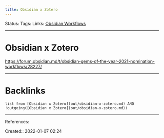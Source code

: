 ```yaml
---
title: Obsidian x Zotero
---
```

Status: 
Tags: 
Links: [Obsidian Workflows](out/obsidian-workflows.md)
___
# Obsidian x Zotero
https://forum.obsidian.md/t/obsidian-gems-of-the-year-2021-nomination-workflows/28227/

___
# Backlinks
```dataview
list from [Obsidian x Zotero](out/obsidian-x-zotero.md) AND !outgoing([Obsidian x Zotero](out/obsidian-x-zotero.md))
```
___
References:

Created:: 2022-01-07 02:24
